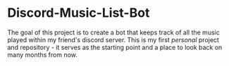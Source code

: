 # Discord-Music-List-Bot

The goal of this project is to create a bot that keeps track of all the music played within my friend's discord server.
This is my first _personal_ project and repository - it serves as the starting point and a place to look back on many months from now.
